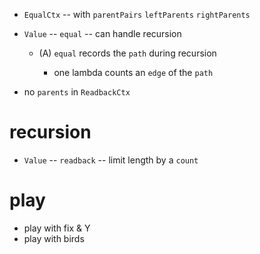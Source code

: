 - `EqualCtx` -- with `parentPairs` `leftParents` `rightParents`

- `Value` -- `equal` -- can handle recursion

  - (A) `equal` records the `path` during recursion

    - one lambda counts an `edge` of the `path`

- no `parents` in `ReadbackCtx`

# recursion

- `Value` -- `readback` -- limit length by a `count`

# play

- play with fix & Y
- play with birds
